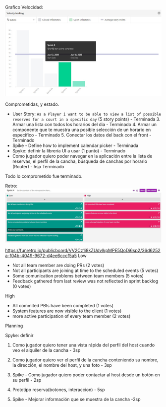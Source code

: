 ﻿Grafico Velocidad:
![Grafica_de_velocidad](VelocityReport.jpg?raw=true)

Comprometidas, y estado.    

- User Story: `As a Player i want to be able to view a list of possible reserves for a court in a specific day` (5 story points) - Terminada
	3. Armar una lista con todos los horarios del dia - Terminado
	4. Armar un componente que te muestra una posible selección de un horario en especifico - Terminado
	5. Conectar los datos del back con el front - Terminado
- Spike - Define how to implement calendar picker - Terminada
- Spyke: definir la librería UI a usar (1 punto) - Terminado
- Como jugador quiero poder navegar en la aplicación entre la lista de reservas, el perfil de la cancha, búsqueda de canchas por horario (Router) - 5sp Terminado

Todo lo comprometido fue terminado.

Retro:
![Retro](Retro.JPG?raw=true)

https://funretro.io/publicboard/VV2Cz1i8kZUdvlkpMPE5QoDi6sp2/36d6252a-f04b-4049-9672-d4ee6cccf5a5
Low
- Not all team member are doing PRs (2 votes)
- Not all participants are joining at time to the scheduled events (5 votes)
- Some comunication problems between team members (5 votes)
- Feedback gathered from last review was not reflected in sprint backlog (0 votes)

High
- All commited PBIs have been completed (1 votes)
- System features are now visible to the client (1 votes)
- more active participation of every team member (2 votes)


Planning

Spyke: definir

1. Como jugador quiero tener una vista rápida del perfil del host cuando veo el alquiler de la cancha - 3sp

2. Como jugador quiero ver el perfil de la cancha conteniendo su nombre, la dirección, el nombre del host, y una foto - 3sp

3. Spike - Como jugador quiero poder contactar al host desde un botón en su perfil  - 2sp

4. Prototipo reserva(botones, interaccion) - 5sp

5. Spike - Mejorar información que se muestra de la cancha -2sp

